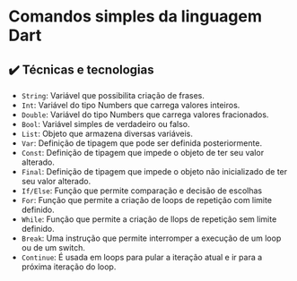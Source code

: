 # Comandos simples da linguagem Dart

## ✔️ Técnicas e tecnologias
- `String`: Variável que possibilita criação de frases. 
- `Int`: Variável do tipo Numbers que carrega valores inteiros.
- `Double`: Variável do tipo Numbers que carrega valores fracionados.
- `Bool`: Variável simples de verdadeiro ou falso.
- `List`: Objeto que armazena diversas variáveis.
- `Var`: Definição de tipagem que pode ser definida posteriormente.
- `Const`: Definição de tipagem que impede o objeto de ter seu valor alterado.
- `Final`: Definição de tipagem que impede o objeto não inicializado de ter seu valor alterado.
- `If/Else`: Função que permite comparação e decisão de escolhas
- `For`: Função que permite a criação de loops de repetição com limite definido. 
- `While`: Função que permite a criação de llops de repetição sem limite definido.
- `Break`: Uma instrução que permite interromper a execução de um loop ou de um switch.
- `Continue`: É usada em loops para pular a iteração atual e ir para a próxima iteração do loop. 
